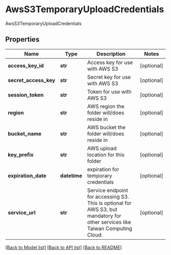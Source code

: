 # AwsS3TemporaryUploadCredentials

AwsS3TemporaryUploadCredentials
## Properties
Name | Type | Description | Notes
------------ | ------------- | ------------- | -------------
**access_key_id** | **str** | Access key for use with AWS S3 | [optional] 
**secret_access_key** | **str** | Secret key for use with AWS S3 | [optional] 
**session_token** | **str** | Token for use with AWS S3 | [optional] 
**region** | **str** | AWS region the folder will/does reside in | [optional] 
**bucket_name** | **str** | AWS bucket the folder will/does reside in | [optional] 
**key_prefix** | **str** | AWS upload location for this folder | [optional] 
**expiration_date** | **datetime** | expiration for temporary credentials | [optional] 
**service_url** | **str** | Service endpoint for accessing S3.  This is optional for AWS S3, but mandatory for other services like Taiwan Computing Cloud. | [optional] 

[[Back to Model list]](../README.md#documentation-for-models) [[Back to API list]](../README.md#documentation-for-api-endpoints) [[Back to README]](../README.md)


